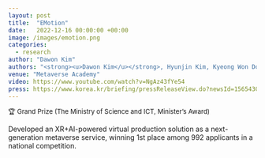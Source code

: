 ```yaml
---
layout: post
title:  "EMotion"
date:   2022-12-16 00:00:00 +00:00
image: /images/emotion.png
categories:
  - research
author: "Dawon Kim"
authors: "<strong><u>Dawon Kim</u></strong>, Hyunjin Kim, Kyeong Won Do, Hyun Soo Kim, Soo Young Song, Si Woo Kwon"
venue: "Metaverse Academy"
video: https://www.youtube.com/watch?v=NgAz43fYe54
press: https://www.korea.kr/briefing/pressReleaseView.do?newsId=156543094&call_from=rsslink
---
```

<p style="font-size:small">🏆 Grand Prize (The Ministry of Science and ICT, Minister’s Award)</p>
<p>Developed an XR+AI-powered virtual production solution as a next-generation metaverse service, winning 1st place among 992 applicants in a national competition.</p>